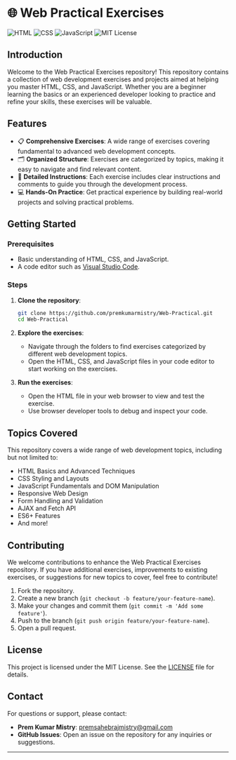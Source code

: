 
# 🌐 Web Practical Exercises

![HTML](https://img.shields.io/badge/Language-HTML-orange?logo=html5)
![CSS](https://img.shields.io/badge/Language-CSS-blue?logo=css3)
![JavaScript](https://img.shields.io/badge/Language-JavaScript-yellow?logo=javascript)
![MIT License](https://img.shields.io/github/license/premkumarmistry/Web-Practical)

## Introduction

Welcome to the Web Practical Exercises repository! This repository contains a collection of web development exercises and projects aimed at helping you master HTML, CSS, and JavaScript. Whether you are a beginner learning the basics or an experienced developer looking to practice and refine your skills, these exercises will be valuable.

## Features

- 📋 **Comprehensive Exercises**: A wide range of exercises covering fundamental to advanced web development concepts.
- 🗂️ **Organized Structure**: Exercises are categorized by topics, making it easy to navigate and find relevant content.
- 📘 **Detailed Instructions**: Each exercise includes clear instructions and comments to guide you through the development process.
- 💻 **Hands-On Practice**: Get practical experience by building real-world projects and solving practical problems.

## Getting Started

### Prerequisites

- Basic understanding of HTML, CSS, and JavaScript.
- A code editor such as [Visual Studio Code](https://code.visualstudio.com/).

### Steps

1. **Clone the repository**:
   ```sh
   git clone https://github.com/premkumarmistry/Web-Practical.git
   cd Web-Practical
   ```

2. **Explore the exercises**:
   - Navigate through the folders to find exercises categorized by different web development topics.
   - Open the HTML, CSS, and JavaScript files in your code editor to start working on the exercises.

3. **Run the exercises**:
   - Open the HTML file in your web browser to view and test the exercise.
   - Use browser developer tools to debug and inspect your code.

## Topics Covered

This repository covers a wide range of web development topics, including but not limited to:

- HTML Basics and Advanced Techniques
- CSS Styling and Layouts
- JavaScript Fundamentals and DOM Manipulation
- Responsive Web Design
- Form Handling and Validation
- AJAX and Fetch API
- ES6+ Features
- And more!

## Contributing

We welcome contributions to enhance the Web Practical Exercises repository. If you have additional exercises, improvements to existing exercises, or suggestions for new topics to cover, feel free to contribute!

1. Fork the repository.
2. Create a new branch (`git checkout -b feature/your-feature-name`).
3. Make your changes and commit them (`git commit -m 'Add some feature'`).
4. Push to the branch (`git push origin feature/your-feature-name`).
5. Open a pull request.

## License

This project is licensed under the MIT License. See the [LICENSE](LICENSE) file for details.

## Contact

For questions or support, please contact:

- **Prem Kumar Mistry**: [premsahebrajmistry@gmail.com](mailto:premsahebrajmistry@gmail.com)
- **GitHub Issues**: Open an issue on the repository for any inquiries or suggestions.

---

